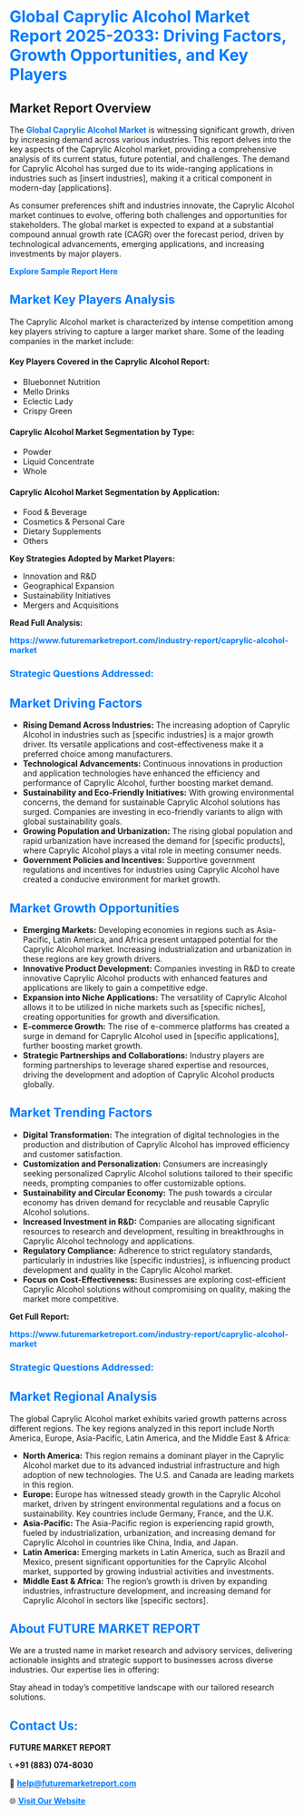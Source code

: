 <h1 style="color: #007BFF;">Global Caprylic Alcohol Market Report 2025-2033: Driving Factors, Growth Opportunities, and Key Players</h1>

<section id="overview">
<h2>Market Report Overview</h2>
<p>The <a href="https://www.futuremarketreport.com/industry-report/caprylic-alcohol-market" style="color: #007BFF; text-decoration: none;"><strong>Global Caprylic Alcohol Market</strong></a> is witnessing significant growth, driven by increasing demand across various industries. This report delves into the key aspects of the Caprylic Alcohol market, providing a comprehensive analysis of its current status, future potential, and challenges. The demand for Caprylic Alcohol has surged due to its wide-ranging applications in industries such as [insert industries], making it a critical component in modern-day [applications].</p>
<p>As consumer preferences shift and industries innovate, the Caprylic Alcohol market continues to evolve, offering both challenges and opportunities for stakeholders. The global market is expected to expand at a substantial compound annual growth rate (CAGR) over the forecast period, driven by technological advancements, emerging applications, and increasing investments by major players.</p>
</section>

<section id="overview">
<p><a href="https://www.futuremarketreport.com/request-sample/reportId=34072" style="color: #007BFF; text-decoration: none;"><strong>Explore Sample Report Here</strong></a></p>
</section>

<section id="key-players">
<h2 style="color: #007BFF;">Market Key Players Analysis</h2>
<p>The Caprylic Alcohol market is characterized by intense competition among key players striving to capture a larger market share. Some of the leading companies in the market include:</p>
<h4>Key Players Covered in the Caprylic Alcohol Report:</h4>
<ul><li>Bluebonnet Nutrition</li><li>Mello Drinks</li><li>Eclectic Lady</li><li>Crispy Green</li></ul>
<h4>Caprylic Alcohol Market Segmentation by Type:</h4>
<ul><li>Powder</li><li>Liquid Concentrate</li><li>Whole</li></ul>

<h4>Caprylic Alcohol Market Segmentation by Application:</h4>
<ul><li>Food &amp; Beverage</li><li>Cosmetics &amp; Personal Care</li><li>Dietary Supplements</li><li>Others</li></ul>
<p><strong>Key Strategies Adopted by Market Players:</strong></p>
<ul>
<li>Innovation and R&D</li>
<li>Geographical Expansion</li>
<li>Sustainability Initiatives</li>
<li>Mergers and Acquisitions</li>
</ul>
</section>

<section>
<p><strong>Read Full Analysis: </strong></p><a href="https://www.futuremarketreport.com/industry-report/caprylic-alcohol-market" style="color: #007BFF; text-decoration: none;"><strong>https://www.futuremarketreport.com/industry-report/caprylic-alcohol-market</strong></a>
<h3 style="color: #007BFF;">Strategic Questions Addressed:</h3>
</section>

<section id="driving-factors">
<h2 style="color: #007BFF;">Market Driving Factors</h2>
<ul>
<li><strong>Rising Demand Across Industries:</strong> The increasing adoption of Caprylic Alcohol in industries such as [specific industries] is a major growth driver. Its versatile applications and cost-effectiveness make it a preferred choice among manufacturers.</li>
<li><strong>Technological Advancements:</strong> Continuous innovations in production and application technologies have enhanced the efficiency and performance of Caprylic Alcohol, further boosting market demand.</li>
<li><strong>Sustainability and Eco-Friendly Initiatives:</strong> With growing environmental concerns, the demand for sustainable Caprylic Alcohol solutions has surged. Companies are investing in eco-friendly variants to align with global sustainability goals.</li>
<li><strong>Growing Population and Urbanization:</strong> The rising global population and rapid urbanization have increased the demand for [specific products], where Caprylic Alcohol plays a vital role in meeting consumer needs.</li>
<li><strong>Government Policies and Incentives:</strong> Supportive government regulations and incentives for industries using Caprylic Alcohol have created a conducive environment for market growth.</li>
</ul>
</section>

<section id="growth-opportunities">
<h2 style="color: #007BFF;">Market Growth Opportunities</h2>
<ul>
<li><strong>Emerging Markets:</strong> Developing economies in regions such as Asia-Pacific, Latin America, and Africa present untapped potential for the Caprylic Alcohol market. Increasing industrialization and urbanization in these regions are key growth drivers.</li>
<li><strong>Innovative Product Development:</strong> Companies investing in R&D to create innovative Caprylic Alcohol products with enhanced features and applications are likely to gain a competitive edge.</li>
<li><strong>Expansion into Niche Applications:</strong> The versatility of Caprylic Alcohol allows it to be utilized in niche markets such as [specific niches], creating opportunities for growth and diversification.</li>
<li><strong>E-commerce Growth:</strong> The rise of e-commerce platforms has created a surge in demand for Caprylic Alcohol used in [specific applications], further boosting market growth.</li>
<li><strong>Strategic Partnerships and Collaborations:</strong> Industry players are forming partnerships to leverage shared expertise and resources, driving the development and adoption of Caprylic Alcohol products globally.</li>
</ul>
</section>

<section id="trending-factors">
<h2 style="color: #007BFF;">Market Trending Factors</h2>
<ul>
<li><strong>Digital Transformation:</strong> The integration of digital technologies in the production and distribution of Caprylic Alcohol has improved efficiency and customer satisfaction.</li>
<li><strong>Customization and Personalization:</strong> Consumers are increasingly seeking personalized Caprylic Alcohol solutions tailored to their specific needs, prompting companies to offer customizable options.</li>
<li><strong>Sustainability and Circular Economy:</strong> The push towards a circular economy has driven demand for recyclable and reusable Caprylic Alcohol solutions.</li>
<li><strong>Increased Investment in R&D:</strong> Companies are allocating significant resources to research and development, resulting in breakthroughs in Caprylic Alcohol technology and applications.</li>
<li><strong>Regulatory Compliance:</strong> Adherence to strict regulatory standards, particularly in industries like [specific industries], is influencing product development and quality in the Caprylic Alcohol market.</li>
<li><strong>Focus on Cost-Effectiveness:</strong> Businesses are exploring cost-efficient Caprylic Alcohol solutions without compromising on quality, making the market more competitive.</li>
</ul>
</section>

<section>
<p><strong>Get Full Report: </strong></p><a href="https://www.futuremarketreport.com/industry-report/caprylic-alcohol-market" style="color: #007BFF; text-decoration: none;"><strong>https://www.futuremarketreport.com/industry-report/caprylic-alcohol-market</strong></a>
<h3 style="color: #007BFF;">Strategic Questions Addressed:</h3>
</section>


<section id="regional-analysis">
<h2 style="color: #007BFF;">Market Regional Analysis</h2>
<p>The global Caprylic Alcohol market exhibits varied growth patterns across different regions. The key regions analyzed in this report include North America, Europe, Asia-Pacific, Latin America, and the Middle East & Africa:</p>
<ul>
<li><strong>North America:</strong> This region remains a dominant player in the Caprylic Alcohol market due to its advanced industrial infrastructure and high adoption of new technologies. The U.S. and Canada are leading markets in this region.</li>
<li><strong>Europe:</strong> Europe has witnessed steady growth in the Caprylic Alcohol market, driven by stringent environmental regulations and a focus on sustainability. Key countries include Germany, France, and the U.K.</li>
<li><strong>Asia-Pacific:</strong> The Asia-Pacific region is experiencing rapid growth, fueled by industrialization, urbanization, and increasing demand for Caprylic Alcohol in countries like China, India, and Japan.</li>
<li><strong>Latin America:</strong> Emerging markets in Latin America, such as Brazil and Mexico, present significant opportunities for the Caprylic Alcohol market, supported by growing industrial activities and investments.</li>
<li><strong>Middle East & Africa:</strong> The region’s growth is driven by expanding industries, infrastructure development, and increasing demand for Caprylic Alcohol in sectors like [specific sectors].</li>
</ul>
</section>

<footer>
<h2 style="color: #007BFF;">About FUTURE MARKET REPORT</h2>
<p>We are a trusted name in market research and advisory services, delivering actionable insights and strategic support to businesses across diverse industries. Our expertise lies in offering:</p>

<p>Stay ahead in today’s competitive landscape with our tailored research solutions.</p>

<h2 style="color: #007BFF;">Contact Us:</h2>
<p><strong>FUTURE MARKET REPORT</strong></p>
<p>📞 <strong>+91 (883) 074-8030</strong></p>
<p>📧 <strong><a href="mailto:help@futuremarketreport.com" style="color: #007BFF;">help@futuremarketreport.com</a></strong></p>
<p>🌐 <strong><a href="https://www.futuremarketreport.com/" style="color: #007BFF;">Visit Our Website</a></strong></p>
</footer>